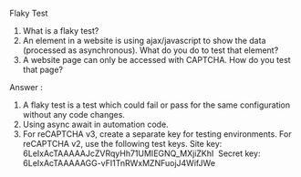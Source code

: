 Flaky Test

1. What is a flaky test?
2. An element in a website is using ajax/javascript to show the data (processed as asynchronous). What do you do to test that element?
3. A website page can only be accessed with CAPTCHA. How do you test that page?

Answer : 
1. A flaky test is a test which could fail or pass for the same configuration without any code changes.
2. Using async await in automation code.
3. For reCAPTCHA v3, create a separate key for testing environments.
    For reCAPTCHA v2, use the following test keys.
	Site key: 6LeIxAcTAAAAAJcZVRqyHh71UMIEGNQ_MXjiZKhI 	Secret key: 6LeIxAcTAAAAAGG-vFI1TnRWxMZNFuojJ4WifJWe
